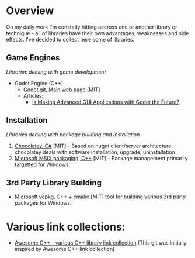 # Overview

On my daily work I'm constatly hitting accross one or another library or technique - all of libraries have their own advantages,
weaknesses and side effects. I've decided to collect here some of libraries.

## Game Engines

*Libraries dealing with game development*

* Godot Engine (C++)
  * [Godot git](https://github.com/godotengine/godot), [Main web page](https://godotengine.org/) [MIT]
  * Articles:
    * [Is Making Advanced GUI Applications with Godot the Future?](https://medium.com/swlh/what-makes-godot-engine-great-for-advance-gui-applications-b1cfb941df3b)


## Installation

*Libraries dealing with package building and installation*

  1. [Chocolatey, C#](https://github.com/chocolatey/choco) [MIT] - Based on nuget client/server architecture chocolatey deals with software installation, upgrade, uninstallation
  2. [Microsoft MSIX packaging, C++](https://github.com/microsoft/msix-packaging) [MIT] - Package management primarily targetted for Windows.

## 3rd Party Library Building

  * [Microsoft vcpkg, C++ + cmake](https://github.com/microsoft/vcpkg) [MIT] tool for building various 3rd party packages for Windows.

# Various link collections:

* [Awesome C++ - various C++ library link collection](https://github.com/fffaraz/awesome-cpp) (This git was initially inspired by Awesome C++ link collection)

